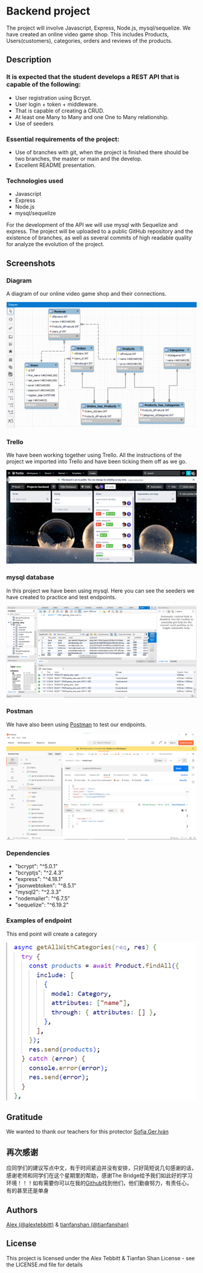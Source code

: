 # Backend project
The project will involve Javascript, Express, Node.js, mysql/sequelize. 
We have created an online video game shop. This includes Products, Users(customers), categories, orders and reviews of the products. 

## Description

### It is expected that the student develops a REST API that is capable of the following:
* User registration using Bcrypt.
* User login + token + middleware.
* That is capable of creating a CRUD.
* At least one Many to Many and one One to Many relationship.
* Use of seeders

### Essential requirements of the project:
* Use of branches with git, when the project is finished there should be two branches, the master or main and the develop.
* Excellent README presentation.

### Technologies used
* Javascript
* Express
* Node.js
* mysql/sequelize

For the development of the API we will use mysql with Sequelize and express.
The project will be uploaded to a public GitHub repository and the
existence of branches, as well as several commits of high readable quality for
analyze the evolution of the project.

## Screenshots

### Diagram
A diagram of our online video game shop and their connections.

![Diagram image](./assets/projectbackend.png)

### Trello
We have been working together using Trello. All the instructions of the project we imported into Trello and have been ticking them off as we go.

![Trello image](./assets/Screenshot%202022-05-26%20131648.png)

### mysql database
In this project we have been using mysql. Here you can see the seeders we have created to practice and test endpoints. 

![mysql Image](./assets/database.png)

### Postman
We have also been using [Postman](https://documenter.getpostman.com/view/21014325/Uz5ArJZV) to test our endpoints. 


![Postman Image](./assets/postman.png)
### Dependencies

* "bcrypt": "^5.0.1"
* "bcryptjs": "^2.4.3"
* "express": "^4.18.1"
* "jsonwebtoken": "^8.5.1"
* "mysql2": "^2.3.3"
* "nodemailer": "^6.7.5"
* "sequelize": "^6.19.2"


### Examples of endpoint
This end point will create a category

![endpoint](./assets/%E5%B1%8F%E5%B9%95%E6%88%AA%E5%9B%BE%202022-05-27%20070247.png)


## Gratitude

We wanted to thank our teachers for this protector [Sofia](https://github.com/SofiaPinilla),[Ger](https://github.com/GeerDev),[Iván](https://github.com/ivanpuebla10)


## 再次感谢

应同学们的建议写点中文，有于时间紧迫并没有安排，只好简短说几句感谢的话，感谢老师和同学们在这个星期里的帮助，感谢The Bridge给予我们如此好的学习环境！！！如有需要你可以在我的[Github](https://github.com/tianfanshan?tab=following)找到他们，他们勤奋努力，有责任心，有的甚至还是单身


## Authors

[Alex (@alextebbitt)](https://github.com/alextebbitt) & [tianfanshan (@tianfanshan)](https://github.com/tianfanshan)


## License

This project is licensed under the Alex Tebbitt & Tianfan Shan License - see the LICENSE.md file for details